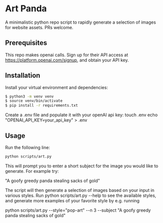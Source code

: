 # Art Panda

A minimalistic python repo script to rapidly generate a selection of images for website assets. PRs welcome.  

## Prerequisites
This repo makes openai calls. Sign up for their API access at https://platform.openai.com/signup, and obtain your API key.

## Installation

Install your virtual environment and dependencies:

```bash
$ python3 -m venv venv
$ source venv/bin/activate
$ pip install -r requirements.txt
```

Create a .env file and populate it with your openAI api key:
touch .env
echo "OPENAI_API_KEY=your_api_key" > .env


## Usage

Run the following line:
```bash
python scripts/art.py
```

This will prompt you to enter a short subject for the image you would like to generate. For example try:

"A goofy greedy panda stealing sacks of gold"

The script will then generate a selection of images based on your input in various styles. Run python scripts/art.py --help to see the available styles, and generate more examples of your favorite style by e.g. running

python scripts/art.py --style="pop-art" --n 3 --subject "A goofy greedy panda stealing sacks of gold"
